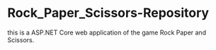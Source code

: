 # Rock_Paper_Scissors-Repository
this is a ASP.NET Core web application of the game Rock Paper and Scissors.

